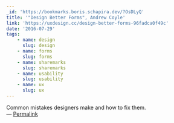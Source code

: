 ```yaml
---
_id: 'https://bookmarks.boris.schapira.dev/?OsDLyQ'
title: '"Design Better Forms", Andrew Coyle'
link: 'https://uxdesign.cc/design-better-forms-96fadca0f49c'
date: '2016-07-29'
tags:
    - name: design
      slug: design
    - name: forms
      slug: forms
    - name: sharemarks
      slug: sharemarks
    - name: usability
      slug: usability
    - name: ux
      slug: ux
---
```


Common mistakes designers make and how to fix them. <br>&#8212;
<a href="https://bookmarks.boris.schapira.dev/?OsDLyQ" title="Permalink">Permalink</a>
